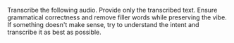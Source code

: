 Transcribe the following audio. Provide only the transcribed text.
Ensure grammatical correctness and remove filler words while preserving the vibe.
If something doesn't make sense, try to understand the intent and transcribe it as best as possible.